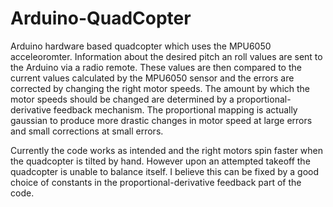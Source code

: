 # Arduino-QuadCopter
Arduino hardware based quadcopter which uses the MPU6050 acceleoromter. Information about the desired pitch an roll values are sent to the Arduino via a radio remote. These values are then compared to the current values calculated by the MPU6050 sensor and the errors are corrected by changing the right motor speeds. The amount by which the motor speeds should be changed are determined by a proportional-derivative feedback mechanism. The proportional mapping is actually gaussian to produce more drastic changes in motor speed at large errors and small corrections at small errors.

Currently the code works as intended and the right motors spin faster when the quadcopter is tilted by hand. However upon an attempted takeoff the quadcopter is unable to balance itself. I believe this can be fixed by a good choice of constants in the proportional-derivative feedback part of the code.

